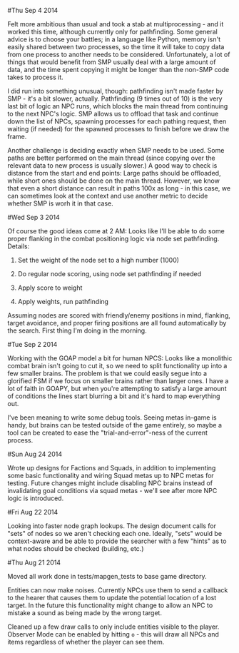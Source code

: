 #Thu Sep  4 2014

Felt more ambitious than usual and took a stab at multiprocessing - and it
worked this time, although currently only for pathfinding. Some general advice
is to choose your battles; in a language like Python, memory isn't easily shared
between two processes, so the time it will take to copy data from one process
to another needs to be considered. Unfortunately, a lot of things that would
benefit from SMP usually deal with a large amount of data, and the time spent
copying it might be longer than the non-SMP code takes to process it.

I did run into something unusual, though: pathfinding isn't made faster by SMP -
it's a bit slower, actually. Pathfinding (9 times out of 10) is the very last
bit of logic an NPC runs, which blocks the main thread from continuing to the
next NPC's logic. SMP allows us to offload that task and continue down the list
of NPCs, spawning processes for each pathing request, then waiting (if needed)
for the spawned processes to finish before we draw the frame.

Another challenge is deciding exactly when SMP needs to be used. Some paths are
better performed on the main thread (since copying over the relevant data to
new process is usually slower.) A good way to check is distance from the start
and end points: Large paths should be offloaded, while short ones should be done
on the main thread. However, we know that even a short distance can result in
paths 100x as long - in this case, we can sometimes look at the context and use
another metric to decide whether SMP is worh it in that case.

#Wed Sep  3 2014

Of course the good ideas come at 2 AM: Looks like I'll be able to do some proper
flanking in the combat positioning logic via node set pathfinding. Details:

1) Set the weight of the node set to a high number (1000)

2) Do regular node scoring, using node set pathfinding if needed

3) Apply score to weight

4) Apply weights, run pathfinding

Assuming nodes are scored with friendly/enemy positions in mind, flanking,
target avoidance, and proper firing positions are all found automatically by the
search. First thing I'm doing in the morning.

#Tue Sep  2 2014

Working with the GOAP model a bit for human NPCS: Looks like a monolithic combat
brain isn't going to cut it, so we need to split functionality up into a few
smaller brains. The problem is that we could easily segue into a glorified FSM
if we focus on smaller brains rather than larger ones. I have a lot of faith in
GOAPY, but when you're attempting to satisfy a large amount of conditions the
lines start blurring a bit and it's hard to map everything out.

I've been meaning to write some debug tools. Seeing metas in-game is handy, but
brains can be tested outside of the game entirely, so maybe a tool can be
created to ease the "trial-and-error"-ness of the current process.

#Sun Aug 24 2014

Wrote up designs for Factions and Squads, in addition to implementing some basic
functionality and wiring Squad metas up to NPC metas for testing. Future changes
might include disabling NPC brains instead of invalidating goal conditions via
squad metas - we'll see after more NPC logic is introduced.

#Fri Aug 22 2014

Looking into faster node graph lookups. The design document calls for "sets"
of nodes so we aren't checking each one. Ideally, "sets" would be context-aware
and be able to provide the searcher with a few "hints" as to what nodes should
be checked (building, etc.)

#Thu Aug 21 2014

Moved all work done in tests/mapgen_tests to base game directory.

Entities can now make noises. Currently NPCs use them to send a callback to
the hearer that causes them to update the potential location of a lost target.
In the future this functionality might change to allow an NPC to mistake a sound
as being made by the wrong target.

Cleaned up a few draw calls to only include entities visible to the player.
Observer Mode can be enabled by hitting `o` - this will draw all NPCs
and items regardless of whether the player can see them.
